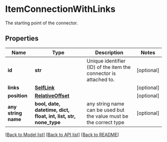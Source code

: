 # ItemConnectionWithLinks

The starting point of the connector.

## Properties
Name | Type | Description | Notes
------------ | ------------- | ------------- | -------------
**id** | **str** | Unique identifier (ID) of the item the connector is attached to. | [optional] 
**links** | [**SelfLink**](SelfLink.md) |  | [optional] 
**position** | [**RelativeOffset**](RelativeOffset.md) |  | [optional] 
**any string name** | **bool, date, datetime, dict, float, int, list, str, none_type** | any string name can be used but the value must be the correct type | [optional]

[[Back to Model list]](../README.md#documentation-for-models) [[Back to API list]](../README.md#documentation-for-api-endpoints) [[Back to README]](../README.md)


